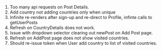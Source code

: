


1.  Too many api requests on Post Details.
2.  Add country not adding countries only when unique
3.  Infinite re-renders after sign-up and re-direct to Profile, infinte calls to getUserPosts
4.  Refresh on CountryDetails does not work.
5.  Issue with dropdown selector clearing out newPost on Add Post page.
6.  Refresh on AddPost page does not show visited countries.
7.  Should re-issue token when User add country to list of visited countries.

